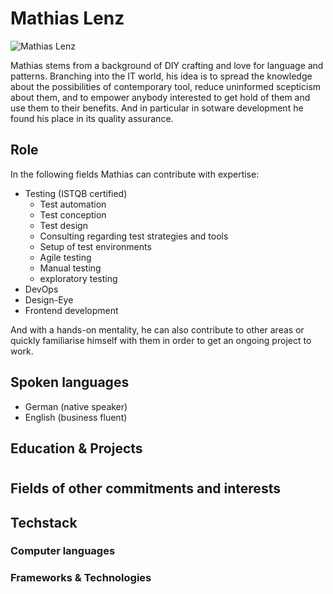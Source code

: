 # Mathias Lenz

![Mathias Lenz](~@images/portrait/ml-portrait.jpg)

Mathias stems from a background of DIY crafting and love for language and patterns.
Branching into the IT world, his idea is to spread the knowledge about the possibilities of contemporary tool, reduce uninformed scepticism about them, and to empower anybody interested to get hold of them and use them to their benefits.
And in particular in sotware development he found his place in its quality assurance.


## Role

In the following fields Mathias can contribute with expertise:

- Testing (ISTQB certified)
  - Test automation
  - Test conception
  - Test design
  - Consulting regarding test strategies and tools
  - Setup of test environments
  - Agile testing
  - Manual testing
  - exploratory testing
- DevOps
- Design-Eye
- Frontend development

And with a hands-on mentality, he can also contribute to other areas or quickly familiarise himself with them in order to get an ongoing project to work.


## Spoken languages

- German (native speaker)
- English (business fluent)


## Education & Projects

#


## Fields of other commitments and interests

## Techstack

### Computer languages

### Frameworks & Technologies
